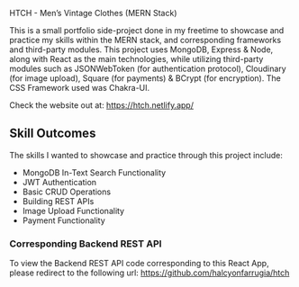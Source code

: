 HTCH - Men’s Vintage Clothes (MERN Stack)

This is a small portfolio side-project done in my freetime to showcase and practice my skills within the MERN stack, and corresponding frameworks and third-party modules. This project uses MongoDB, Express & Node, along with React as the main technologies, while utilizing third-party modules such as JSONWebToken (for authentication protocol), Cloudinary (for image upload), Square (for payments) & BCrypt (for encryption). The CSS Framework used was Chakra-UI.

Check the website out at: https://htch.netlify.app/

## Skill Outcomes

The skills I wanted to showcase and practice through this project include:
- MongoDB In-Text Search Functionality
- JWT Authentication
- Basic CRUD Operations
- Building REST APIs
- Image Upload Functionality
- Payment Functionality

### Corresponding Backend REST API
To view the Backend REST API code corresponding to this React App, please redirect to the following url: https://github.com/halcyonfarrugia/htch 

